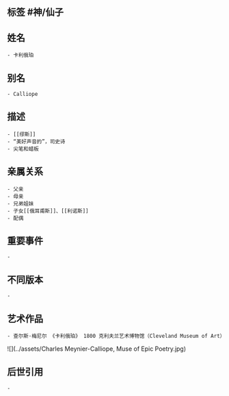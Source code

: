 ## 标签  #神/仙子
## 姓名
	- 卡利俄珀
## 别名
	- Calliope
## 描述
	- [[缪斯]]
	- “美好声音的”，司史诗
	- 尖笔和蜡板
## 亲属关系
	- 父亲
	- 母亲
	- 兄弟姐妹
	- 子女[[俄耳甫斯]]、[[利诺斯]]
	- 配偶
## 重要事件
	-
## 不同版本
	-
## 艺术作品
	- 查尔斯·梅尼尔 《卡利俄珀》 1800 克利夫兰艺术博物馆（Cleveland Museum of Art）
 ![](../assets/Charles Meynier-Calliope, Muse of Epic Poetry.jpg)
## 后世引用
	-
